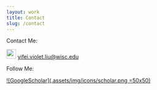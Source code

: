 ```yaml
---
layout: work
title: Contact
slug: /contact
---
```


Contact Me:

<img src="assets/img/icons/email.png" width="25"> [yifei.violet.liu@wisc.edu](mailto:yifei.violet.liu@wisc.edu)

Follow Me:

[![GoogleScholar](.assets/img/icons/scholar.png =50x50)](https://scholar.google.com/citations?hl=en&authuser=1&user=HXurJnUAAAAJ)
